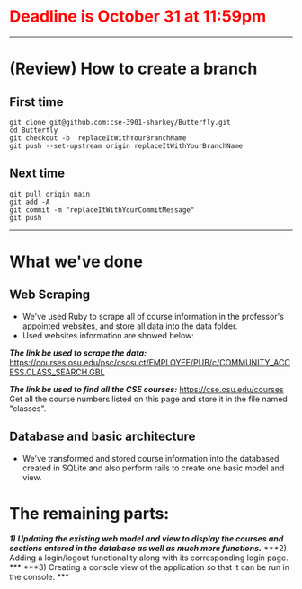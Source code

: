 # <font color=red>Deadline is October 31 at 11:59pm</font>
---

# (Review) How to create a branch
## First time
```
git clone git@github.com:cse-3901-sharkey/Butterfly.git
cd Butterfly
git checkout -b  replaceItWithYourBranchName
git push --set-upstream origin replaceItWithYourBranchName
```
## Next time
```
git pull origin main
git add -A
git commit -m "replaceItWithYourCommitMessage"
git push 
```
---

# What we've done
## Web Scraping
+ We've used Ruby to scrape all of course information in the professor's appointed websites, and store all data into the data folder. 
+ Used websites information are showed below:

***The link be used to scrape the data:***
https://courses.osu.edu/psc/csosuct/EMPLOYEE/PUB/c/COMMUNITY_ACCESS.CLASS_SEARCH.GBL

***The link be used to find all the CSE courses:***
https://cse.osu.edu/courses  
Get all the course numbers listed on this page and store it in the file named "classes".

## Database and basic architecture
+ We've transformed and stored course information into the databased created in SQLite and also perform rails to create one basic model and view.

# The remaining parts:
***1) Updating the existing web model and view to display the courses and sections entered in the database as well as much more functions.***
***2) Adding a login/logout functionality along with its corresponding login page. ***
***3) Creating a console view of the application so that it can be run in the console. ***
